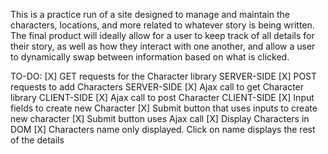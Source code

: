 This is a practice run of a site designed to manage and maintain the characters, locations, and more related
to whatever story is being written. The final product will ideally allow for a user to keep track of all
details for their story, as well as how they interact with one another, and allow a user to dynamically
swap between information based on what is clicked.

TO-DO: 
[X] GET requests for the Character library SERVER-SIDE
[X] POST requests to add Characters SERVER-SIDE
[X] Ajax call to get Character library CLIENT-SIDE
[X] Ajax call to post Character CLIENT-SIDE
[X] Input fields to create new Character
[X] Submit button that uses inputs to create new character
[X] Submit button uses Ajax call
[X] Display Characters in DOM
[X] Characters name only displayed. Click on name displays the rest of the details
